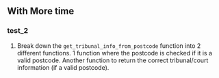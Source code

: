 ## With More time

### test_2
1. Break down the `get_tribunal_info_from_postcode` function into 2 different functions. 1 function where the postcode is checked if it is a valid postcode. Another function to return the correct tribunal/court information (if a valid postcode).